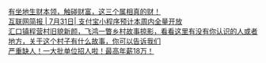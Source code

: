   
[有坐地生财本领，触碰财富，这三个属相真的财！](http://www.dianyue.me/archives/874/p7n9y5ghvx993n7x/)  
[互联网简报 | 7月31日| 支付宝小程序预计本周内全量开放](http://www.dianyue.me/archives/342/fit3w2hjfz4gc9j4/)  
[汇口镇程营村旧貌新颜，飞鸿一瞥乡村故事掠影，看看这里有没有你认识的人或者地方，关于这个村子有什么故事，你可以告诉我们](http://www.dianyue.me/archives/117/mqcszenrl40wo27q/)  
[严重缺人！一大批单位招人啦！最高年薪18万！](http://www.dianyue.me/archives/268/1s4lt8erlj962bgl/)